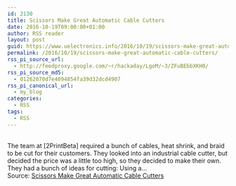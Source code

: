 ```yaml
---
id: 2130
title: Scissors Make Great Automatic Cable Cutters
date: 2016-10-19T09:00:00+01:00
author: RSS reader
layout: post
guid: https://www.uelectronics.info/2016/10/19/scissors-make-great-automatic-cable-cutters/
permalink: /2016/10/19/scissors-make-great-automatic-cable-cutters/
rss_pi_source_url:
  - http://feedproxy.google.com/~r/hackaday/LgoM/~3/ZFuBEbbXKH0/
rss_pi_source_md5:
  - 01262070d7e4094854fa39d32dcd4907
rss_pi_canonical_url:
  - my_blog
categories:
  - RSS
tags:
  - RSS
---
```

&#013;  
The team at [2PrintBeta] required a bunch of cables, heat shrink, and braid to be cut for their customers. They looked into an industrial cable cutter, but decided the price was a little too high, so they decided to make their own. They had a bunch of ideas for cutting: Using a…&#013;  
Source: <a href="http://feedproxy.google.com/~r/hackaday/LgoM/~3/ZFuBEbbXKH0/" target="_blank">Scissors Make Great Automatic Cable Cutters</a>